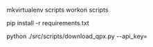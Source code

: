 mkvirtualenv scripts
workon scripts

pip install -r requirements.txt

python ./src/scripts/download_qpx.py --api_key=<INSERT QPX KEY HERE>